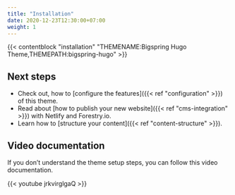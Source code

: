 ```yaml
---
title: "Installation"
date: 2020-12-23T12:30:00+07:00
weight: 1
---
```


{{< contentblock "installation" "THEMENAME:Bigspring Hugo Theme,THEMEPATH:bigspring-hugo" >}}

## Next steps

- Check out, how to [configure the features]({{< ref "configuration" >}}) of this theme.
- Read about [how to publish your new website]({{< ref "cms-integration" >}}) with Netlify and Forestry.io.
- Learn how to [structure your content]({{< ref "content-structure" >}}).

## Video documentation

If you don’t understand the theme setup steps, you can follow this video documentation.

{{< youtube jrkvirglgaQ >}}
